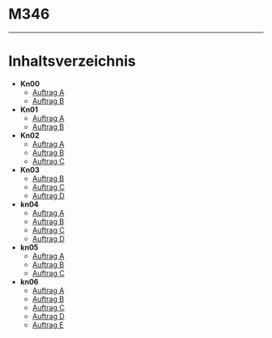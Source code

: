 # M346

---

# Inhaltsverzeichnis

- **Kn00**
  - [Auftrag A](/Kompetenznachweise/kn00/betriebsmodelle.md)
  - [Auftrag B](/Kompetenznachweise/kn00/servicemodelle.md)
- **Kn01**
  - [Auftrag A](/Kompetenznachweise/kn01/evalutionCloud.md)
  - [Auftrag B](/Kompetenznachweise/kn01/pricing.md)
- **Kn02**
  - [Auftrag A](/Kompetenznachweise/kn02/auftrag-A.md)
  - [Auftrag B](/Kompetenznachweise/kn02/auftrag-B.md)
  - [Auftrag C](/Kompetenznachweise/kn02/auftrag-C.md)
- **Kn03**
  - [Auftrag B](/Kompetenznachweise/kn03/auftrag-B.md)
  - [Auftrag C](/Kompetenznachweise/kn03/auftrag-C.md)
  - [Auftrag D](/Kompetenznachweise/kn03/auftrag-D.md)
- **kn04**
  - [Auftrag A](/Kompetenznachweise/kn04/auftrag-A.md)
  - [Auftrag B](/Kompetenznachweise/kn04/auftrag-B.md)
  - [Auftrag C](/Kompetenznachweise/kn04/auftrag-C.md)
  - [Auftrag D](/Kompetenznachweise/kn04/auftrag-D.md)
- **kn05**
  - [Auftrag A](/Kompetenznachweise/kn05/auftrag-A.md)
  - [Auftrag B](/Kompetenznachweise/kn05/auftrag-B.md)
  - [Auftrag C](/Kompetenznachweise/kn05/auftrag-C.md)
- **kn06**
  - [Auftrag A](/Kompetenznachweise/kn06/auftrag-A.md)
  - [Auftrag B](/Kompetenznachweise/kn06/auftrag-B.md)
  - [Auftrag C](/Kompetenznachweise/kn06/auftrag-C.md)
  - [Auftrag D](/Kompetenznachweise/kn06/auftrag-D.md)
  - [Auftrag E](/Kompetenznachweise/kn06/auftrag-E.md)




